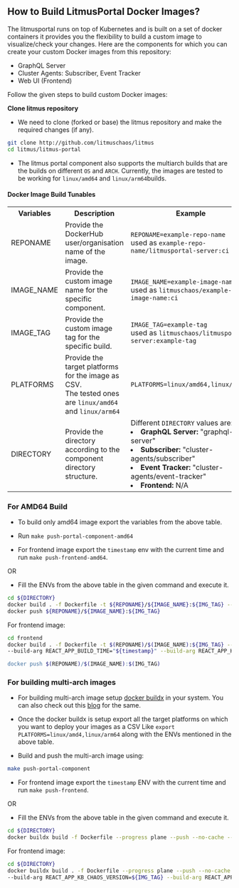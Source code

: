 ## How to Build LitmusPortal Docker Images?

The litmusportal runs on top of Kubernetes and is built on a set of docker containers it provides you the flexibility to build a custom image to visualize/check
your changes. Here are the components for which you can create your custom Docker images from this repository:
- GraphQL Server
- Cluster Agents:  Subscriber, Event Tracker
- Web UI (Frontend)

Follow the given steps to build custom Docker images:

**Clone litmus repository**

- We need to clone (forked or base) the litmus repository and make the required changes (if any). 

```bash
git clone http://github.com/litmuschaos/litmus
cd litmus/litmus-portal
```

- The litmus portal component also supports the multiarch builds that are the builds on different `OS` and `ARCH`. Currently, the images are tested to be working
  for `linux/amd64` and `linux/arm64`builds.

#### Docker Image Build Tunables

<table>
  <tr>
    <th>  Variables </th>
    <th>  Description </th>
    <th> Example </th>
  </tr>
  <tr>
    <td> REPONAME </td>
    <td> Provide the DockerHub user/organisation name of the image. </td>
    <td> <code>REPONAME=example-repo-name</code> <br> used as <code>example-repo-name/litmusportal-server:ci</code></td>
  </tr>
  <tr>
    <td> IMAGE_NAME </td>
    <td> Provide the custom image name for the specific component. </td>
    <td> <code>IMAGE_NAME=example-image-name</code> <br> used as <code>litmuschaos/example-image-name:ci</code></td>
  </tr>
  <tr>
    <td> IMAGE_TAG </td>
    <td> Provide the custom image tag for the specific build. </td>
    <td> <code>IMAGE_TAG=example-tag</code> <br> used as <code>litmuschaos/litmusportal-server:example-tag</code></td>
  </tr>
  <tr>
    <td> PLATFORMS </td>
    <td> Provide the target platforms for the image as CSV. <br>The tested ones are <code>linux/amd64</code> and <code>linux/arm64</code> </td>
    <td> <code>PLATFORMS=linux/amd64,linux/arm64</code></td>
  </tr>
  <tr>
    <td> DIRECTORY </td>
    <td> Provide the directory according to the component directory structure. </td>
    <td>  Different <code>DIRECTORY</code> values are:<br>
         <li> <b>GraphQL Server:</b> "graphql-server" <br>
         <li> <b>Subscriber:</b> "cluster-agents/subscriber" <br>
         <li> <b>Event Tracker:</b> "cluster-agents/event-tracker" <br> 
         <li> <b>Frontend:</b> N/A</td>
  </tr>    
</table>



### For AMD64 Build

- To build only amd64 image export the variables from the above table.
- Run `make push-portal-component-amd64`

- For frontend image export the `timestamp` env with the current time and run `make push-frontend-amd64`.

OR

- Fill the ENVs from the above table in the given command and execute it.
```bash
cd ${DIRECTORY}
docker build . -f Dockerfile -t ${REPONAME}/${IMAGE_NAME}:${IMG_TAG} --build-arg TARGETARCH=amd64
docker push ${REPONAME}/${IMAGE_NAME}:${IMG_TAG}
```    
For frontend image:
```bash
cd frontend
docker build . -f Dockerfile -t $(REPONAME)/$(IMAGE_NAME):${IMG_TAG} --build-arg TARGETARCH=amd64 --build-arg REACT_APP_KB_CHAOS_VERSION=${IMG_TAG} \
--build-arg REACT_APP_BUILD_TIME="${timestamp}" --build-arg REACT_APP_HUB_BRANCH_NAME="v1.13.x

docker push $(REPONAME)/$(IMAGE_NAME):$(IMG_TAG)
```
    
### For building multi-arch images

- For building multi-arch image setup [docker buildx](https://docs.docker.com/buildx/working-with-buildx/) in your system. You can also check out this [blog](https://dev.to/uditgaurav/multiarch-support-in-litmuschaos-34da) for the same.

- Once the docker buildx is setup export all the target platforms on which you want to deploy your images as a CSV  Like `export PLATFORMS=linux/amd4,linux/arm64` along with the ENVs mentioned 
  in the above table.
- Build and push the multi-arch image using:
```bash
make push-portal-component
```

- For frontend image export the `timestamp` ENV with the current time and run `make push-frontend`.

OR

- Fill the ENVs from the above table in the given command and execute it.
```bash
cd ${DIRECTORY}
docker buildx build -f Dockerfile --progress plane --push --no-cache --platform ${PLATFORMS} -t ${REPONAME}/$(IMAGE_NAME):$(IMG_TAG} .
```    

For frontend image:
```bash
cd ${DIRECTORY}
docker buildx build . -f Dockerfile --progress plane --push --no-cache --platform ${PLATFORMS} -t ${REPONAME}/${IMAGE_NAME}:${IMG_TAG} \
--build-arg REACT_APP_KB_CHAOS_VERSION=${IMG_TAG} --build-arg REACT_APP_BUILD_TIME="${timestamp}" --build-arg REACT_APP_HUB_BRANCH_NAME="v1.13.x"
```
